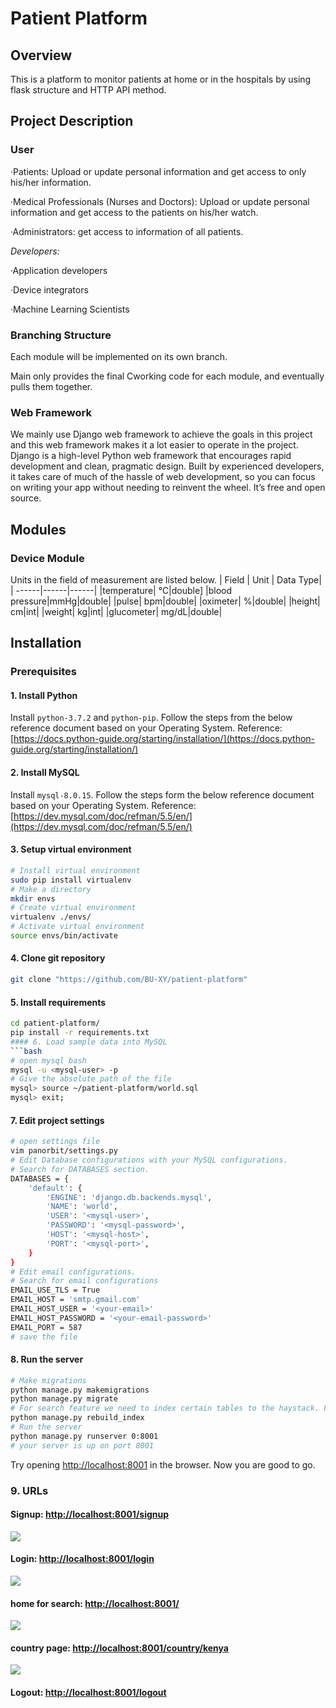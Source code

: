 # Patient Platform

## Overview
This is a platform to monitor patients at home or in the hospitals by using flask structure and HTTP API method.

## Project Description
### User
·Patients: Upload or update personal information and get access to only his/her information.

·Medical Professionals (Nurses and Doctors): Upload or update personal information and get access to the patients on his/her watch.

·Administrators: get access to information of all patients.

_Developers:_

·Application developers

·Device integrators

·Machine Learning Scientists

### Branching Structure

Each module will be implemented on its own branch.

Main only provides the final Cworking code for each module, and eventually pulls them together.

### Web Framework

We mainly use Django web framework to achieve the goals in this project and this web framework makes it a lot easier to operate in the project. Django is a high-level Python web framework that encourages rapid development and clean, pragmatic design. Built by experienced developers, it takes care of much of the hassle of web development, so you can focus on writing your app without needing to reinvent the wheel. It’s free and open source.

## Modules
### Device Module
Units in the field of measurement are listed below.
| Field  | Unit   | Data Type|
|  ------|------|------|
|temperature| ℃|double]
|blood pressure|mmHg|double|
|pulse| bpm|double|
|oximeter| %|double|
|height| cm|int|
|weight| kg|int|
|glucometer| mg/dL|double|

## Installation

### Prerequisites

#### 1. Install Python
Install ```python-3.7.2``` and ```python-pip```. Follow the steps from the below reference document based on your Operating System.
Reference: [https://docs.python-guide.org/starting/installation/](https://docs.python-guide.org/starting/installation/)

#### 2. Install MySQL
Install ```mysql-8.0.15```. Follow the steps form the below reference document based on your Operating System.
Reference: [https://dev.mysql.com/doc/refman/5.5/en/](https://dev.mysql.com/doc/refman/5.5/en/)
#### 3. Setup virtual environment
```bash
# Install virtual environment
sudo pip install virtualenv
# Make a directory
mkdir envs
# Create virtual environment
virtualenv ./envs/
# Activate virtual environment
source envs/bin/activate
```
#### 4. Clone git repository
```bash
git clone "https://github.com/BU-XY/patient-platform"
```

#### 5. Install requirements
```bash
cd patient-platform/
pip install -r requirements.txt
#### 6. Load sample data into MySQL
```bash
# open mysql bash
mysql -u <mysql-user> -p
# Give the absolute path of the file
mysql> source ~/patient-platform/world.sql
mysql> exit;
```
#### 7. Edit project settings
```bash
# open settings file
vim panorbit/settings.py
# Edit Database configurations with your MySQL configurations.
# Search for DATABASES section.
DATABASES = {
    'default': {
        'ENGINE': 'django.db.backends.mysql',
        'NAME': 'world',
        'USER': '<mysql-user>',
        'PASSWORD': '<mysql-password>',
        'HOST': '<mysql-host>',
        'PORT': '<mysql-port>',
    }
}
# Edit email configurations.
# Search for email configurations
EMAIL_USE_TLS = True
EMAIL_HOST = 'smtp.gmail.com'
EMAIL_HOST_USER = '<your-email>'
EMAIL_HOST_PASSWORD = '<your-email-password>'
EMAIL_PORT = 587
# save the file
```
#### 8. Run the server
```bash
# Make migrations
python manage.py makemigrations
python manage.py migrate
# For search feature we need to index certain tables to the haystack. For that run below command.
python manage.py rebuild_index
# Run the server
python manage.py runserver 0:8001
# your server is up on port 8001
```
Try opening [http://localhost:8001](http://localhost:8001) in the browser.
Now you are good to go.

### 9. URLs
#### Signup: [http://localhost:8001/signup](http://localhost:8001/signup)
![](https://i.imgur.com/T1KkfXi.png)
#### Login: [http://localhost:8001/login](http://localhost:8001/login)
![](https://i.imgur.com/KvyiuU6.png)
#### home for search: [http://localhost:8001/](http://localhost:8001/)
![](https://i.imgur.com/234qAiS.png)
#### country page: [http://localhost:8001/country/kenya](http://localhost:8001/country/kenya)
![](https://i.imgur.com/3zh3YKd.png)
#### Logout: [http://localhost:8001/logout](http://localhost:8001/logout)
